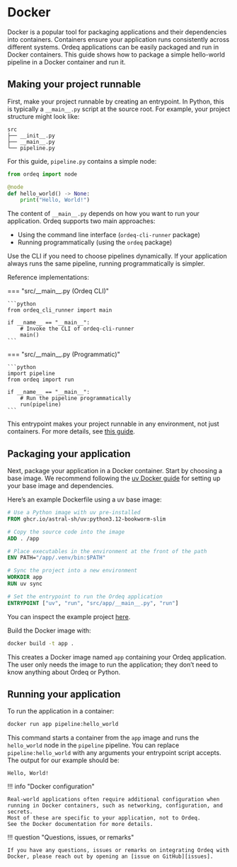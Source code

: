 # Docker

Docker is a popular tool for packaging applications and their dependencies into containers.
Containers ensure your application runs consistently across different systems.
Ordeq applications can be easily packaged and run in Docker containers.
This guide shows how to package a simple hello-world pipeline in a Docker container and run it.

## Making your project runnable

First, make your project runnable by creating an entrypoint.
In Python, this is typically a `__main__.py` script at the source root.
For example, your project structure might look like:

```text
src
├── __init__.py
├── __main__.py
└── pipeline.py
```

For this guide, `pipeline.py` contains a simple node:

```python title="src/pipeline.py"
from ordeq import node

@node
def hello_world() -> None:
    print("Hello, World!")
```

The content of `__main__.py` depends on how you want to run your application.
Ordeq supports two main approaches:

- Using the command line interface (`ordeq-cli-runner` package)
- Running programmatically (using the `ordeq` package)

Use the CLI if you need to choose pipelines dynamically.
If your application always runs the same pipeline, running programmatically is simpler.

Reference implementations:

=== "src/\_\_main\_\_.py (Ordeq CLI)"

    ```python
    from ordeq_cli_runner import main

    if __name__ == "__main__":
        # Invoke the CLI of ordeq-cli-runner
        main()
    ```

=== "src/\_\_main\_\_.py (Programmatic)"

    ```python
    import pipeline
    from ordeq import run

    if __name__ == "__main__":
        # Run the pipeline programmatically
        run(pipeline)
    ```

This entrypoint makes your project runnable in any environment, not just containers.
For more details, see [this guide][run-and-viz].

## Packaging your application

Next, package your application in a Docker container.
Start by choosing a base image.
We recommend following the [uv Docker guide][uv-docker] for setting up your base image and dependencies.

Here’s an example Dockerfile using a uv base image:

```Dockerfile
# Use a Python image with uv pre-installed
FROM ghcr.io/astral-sh/uv:python3.12-bookworm-slim

# Copy the source code into the image
ADD . /app

# Place executables in the environment at the front of the path
ENV PATH="/app/.venv/bin:$PATH"

# Sync the project into a new environment
WORKDIR app
RUN uv sync

# Set the entrypoint to run the Ordeq application
ENTRYPOINT ["uv", "run", "src/app/__main__.py", "run"]
```

You can inspect the example project [here][docker-example].

Build the Docker image with:

```bash
docker build -t app .
```

This creates a Docker image named `app` containing your Ordeq application. The user only needs the image to run the application; they don’t need to know anything about Ordeq or Python.

## Running your application

To run the application in a container:

```bash
docker run app pipeline:hello_world
```

This command starts a container from the `app` image and runs the `hello_world` node in the `pipeline` pipeline. You can replace `pipeline:hello_world` with any arguments your entrypoint script accepts.
The output for our example should be:

```text
Hello, World!
```

!!! info "Docker configuration"

    Real-world applications often require additional configuration when running in Docker containers, such as networking, configuration, and secrets.
    Most of these are specific to your application, not to Ordeq.
    See the Docker documentation for more details.

!!! question "Questions, issues, or remarks"

    If you have any questions, issues or remarks on integrating Ordeq with Docker, please reach out by opening an [issue on GitHub][issues].

[issues]: https://github.com/ing-bank/ordeq/issues/new
[run-and-viz]: ../run_and_viz.md
[uv-docker]: https://docs.astral.sh/uv/guides/integration/docker/
[docker-example]: https://github.com/ing-bank/ordeq/tree/main/docs/examples/ordeq-docker-example
